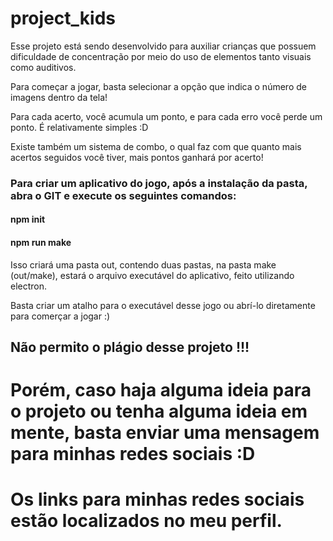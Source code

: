 # project_kids

Esse projeto está sendo desenvolvido para auxiliar crianças que possuem dificuldade de concentração por meio do uso de elementos tanto visuais como auditivos. 

Para começar a jogar, basta selecionar a opção que indica o número de imagens dentro da tela!

Para cada acerto, você acumula um ponto, e para cada erro você perde um ponto. É relativamente simples :D

Existe também um sistema de combo, o qual faz com que quanto mais acertos seguidos você tiver, mais pontos ganhará por acerto!

### Para criar um aplicativo do jogo, após a instalação da pasta, abra o GIT e execute os seguintes comandos:

#### npm init
#### npm run make

Isso criará uma pasta out, contendo duas pastas, na pasta make (out/make), estará o arquivo executável do aplicativo, feito utilizando electron.

Basta criar um atalho para o executável desse jogo ou abrí-lo diretamente para comerçar a jogar :)

## Não permito o plágio desse projeto !!!

# Porém, caso haja alguma ideia para o projeto ou tenha alguma ideia em mente, basta enviar uma mensagem para minhas redes sociais :D
# Os links para minhas redes sociais estão localizados no meu perfil.
